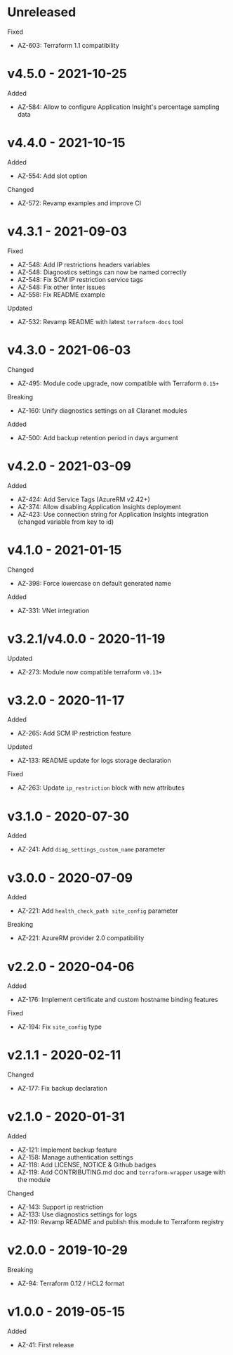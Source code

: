 # Unreleased

Fixed
  * AZ-603: Terraform 1.1 compatibility

# v4.5.0 - 2021-10-25

Added
  * AZ-584: Allow to configure Application Insight's percentage sampling data

# v4.4.0 - 2021-10-15

Added
  * AZ-554: Add slot option

Changed
  * AZ-572: Revamp examples and improve CI

# v4.3.1 - 2021-09-03

Fixed
  * AZ-548: Add IP restrictions headers variables
  * AZ-548: Diagnostics settings can now be named correctly
  * AZ-548: Fix SCM IP restriction service tags
  * AZ-548: Fix other linter issues
  * AZ-558: Fix README example

Updated
  * AZ-532: Revamp README with latest `terraform-docs` tool

# v4.3.0 - 2021-06-03

Changed
  * AZ-495: Module code upgrade, now compatible with Terraform `0.15+`

Breaking
  * AZ-160: Unify diagnostics settings on all Claranet modules

Added
  * AZ-500: Add backup retention period in days argument

# v4.2.0 - 2021-03-09

Added
  * AZ-424: Add Service Tags (AzureRM v2.42+)
  * AZ-374: Allow disabling Application Insights deployment
  * AZ-423: Use connection string for Application Insights integration (changed variable from key to id)

# v4.1.0 - 2021-01-15

Changed
  * AZ-398: Force lowercase on default generated name

Added
  * AZ-331: VNet integration

# v3.2.1/v4.0.0 - 2020-11-19

Updated
  * AZ-273: Module now compatible terraform `v0.13+`

# v3.2.0 - 2020-11-17

Added
  * AZ-265: Add SCM IP restriction feature

Updated
  * AZ-133: README update for logs storage declaration

Fixed
  * AZ-263: Update `ip_restriction` block with new attributes

# v3.1.0 - 2020-07-30

Added
  * AZ-241: Add `diag_settings_custom_name` parameter

# v3.0.0 - 2020-07-09

Added
  * AZ-221: Add `health_check_path site_config` parameter

Breaking
  * AZ-221: AzureRM provider 2.0 compatibility

# v2.2.0 - 2020-04-06

Added
  * AZ-176: Implement certificate and custom hostname binding features

Fixed
  * AZ-194: Fix `site_config` type

# v2.1.1 - 2020-02-11

Changed
  * AZ-177: Fix backup declaration

# v2.1.0 - 2020-01-31

Added
  * AZ-121: Implement backup feature
  * AZ-158: Manage authentication settings
  * AZ-118: Add LICENSE, NOTICE & Github badges
  * AZ-119: Add CONTRIBUTING.md doc and `terraform-wrapper` usage with the module

Changed
  * AZ-143: Support ip restriction
  * AZ-133: Use diagnostics settings for logs
  * AZ-119: Revamp README and publish this module to Terraform registry

# v2.0.0 - 2019-10-29

Breaking
  * AZ-94: Terraform 0.12 / HCL2 format

# v1.0.0 - 2019-05-15

Added
  * AZ-41: First release
